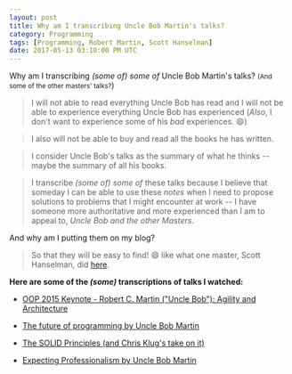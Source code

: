 ```yaml
---
layout: post
title: Why am I transcribing Uncle Bob Martin's talks?
category: Programming
tags: [Programming, Robert Martin, Scott Hanselman]
date: 2017-05-13 03:10:00 PM UTC
---
```


<!-- May 13, 2017 11:10:00 PM Philippine Time -->


Why am I transcribing _(some of) some of_ Uncle Bob Martin's talks? <small> (And some of the other masters' talks?</small>)

> I will not able to read everything Uncle Bob has read and I will not be able to experience everything Uncle Bob has experienced (_Also_, I don't want to experience some of his _bad_ experiences. :smile:)

<!--more-->

> I also will not be able to buy and read all the books he has written.

> I consider Uncle Bob's talks as the summary of what he thinks -- maybe the summary of all his books.

> I transcribe _(some of) some of_ these talks because I believe that someday I can be able to use these _notes_ when I need to propose solutions to problems that I might encounter at work -- I have someone more authoritative and more experienced than I am to appeal to, _Uncle Bob and the other Masters_.


And why am I putting them on my blog?

> So that they will be easy to find! :smile: like what one master, Scott Hanselman, did [here](https://www.hanselman.com/blog/TheVBEquivalentToCTypeofKeyword.aspx).



**Here are some of the _(some)_ transcriptions of talks I watched:**

- [OOP 2015 Keynote - Robert C. Martin ("Uncle Bob"): Agility and Architecture](/2017/04/15/agility-and-architecture-by-uncle-bob-martin-oop-2015-keynote/)

- [The future of programming by Uncle Bob Martin](/2017/04/23/the-future-of-programming-by-uncle-bob-martin/)

- [The SOLID Principles (and Chris Klug's take on it)](/2017/05/01/the-solid-principles-and-chris-klug/)

- [Expecting Professionalism by Uncle Bob Martin](/2017/05/13/expecting-professionalism-by-uncle-bob-martin/)
